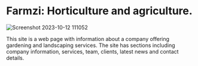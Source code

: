 # Farmzi: Horticulture and agriculture.

![Screenshot 2023-10-12 111052](https://github.com/Moonamee/Farmzi-landing-nature/assets/116831065/18dfee6b-e9c3-40c9-9b02-39c6982d83e9)

This site is a web page with information about a
company offering gardening and landscaping
services. The site has sections including company
information, services, team, clients, latest news
and contact details.


